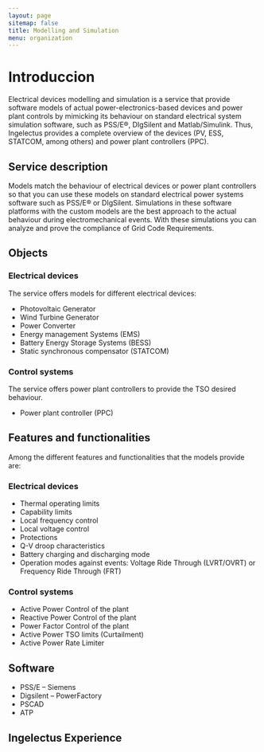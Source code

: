 ```yaml
---
layout: page
sitemap: false
title: Modelling and Simulation
menu: organization
---
```


# Introduccion
Electrical devices modelling and simulation is a service that provide software models of actual power-electronics-based devices and power plant controls by mimicking its behaviour on standard electrical system simulation software, such as PSS/E®, DIgSilent and Matlab/Simulink. Thus, Ingelectus provides a complete overview of the devices (PV, ESS, STATCOM, among others)  and power plant controllers (PPC).

## Service description
Models match the behaviour of electrical devices or power plant controllers so that you can use these models on standard electrical power systems software such as PSS/E® or DIgSilent. Simulations in these software platforms with the custom models are the best  approach to the actual behaviour during electromechanical events. With these simulations you can analyze and prove the compliance of Grid Code Requirements. 

## Objects
### Electrical devices
The service offers models for different electrical devices: 
*	Photovoltaic Generator 
*	Wind Turbine Generator 
*	Power Converter 
*	Energy management Systems (EMS)
*	Battery Energy Storage Systems (BESS)
*	Static synchronous compensator (STATCOM)


### Control systems
The service offers power plant controllers to provide the TSO desired behaviour.
*	Power plant controller (PPC)


## Features and functionalities
Among the different features and functionalities  that the models provide are:

### Electrical devices

*	Thermal operating limits 
*	Capability limits
*	Local frequency control
*	Local voltage control
*	Protections
*	Q-V droop characteristics 
*	Battery charging and discharging mode
*	Operation modes against events: Voltage Ride Through (LVRT/OVRT) or Frequency Ride Through (FRT)

### Control systems  
    
*	Active Power Control of the plant
*	Reactive Power Control of the plant
*	Power Factor Control of the plant
*	Active Power TSO limits (Curtailment)
*	Active Power Rate Limiter

## Software
*   PSS/E – Siemens
*   Digsilent – PowerFactory
*   PSCAD
*   ATP

## Ingelectus Experience
